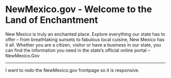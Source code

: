 # NewMexico.gov - Welcome to the Land of Enchantment

New Mexico is truly an enchanted place. Explore everything our state has to offer – from breathtaking sunsets to fabulous local cuisine, New Mexico has it all. Whether you are a citizen, visitor or have a business in our state, you can find the information you need in the state’s official online portal – NewMexico.Gov

----

I want to redo the NewMexico.gov frontpage so it is responsive.